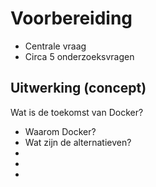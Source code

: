 # Voorbereiding

- Centrale vraag
- Circa 5 onderzoeksvragen

## Uitwerking (concept)

Wat is de toekomst van Docker?

- Waarom Docker?
- Wat zijn de alternatieven?
- 
- 
- 

